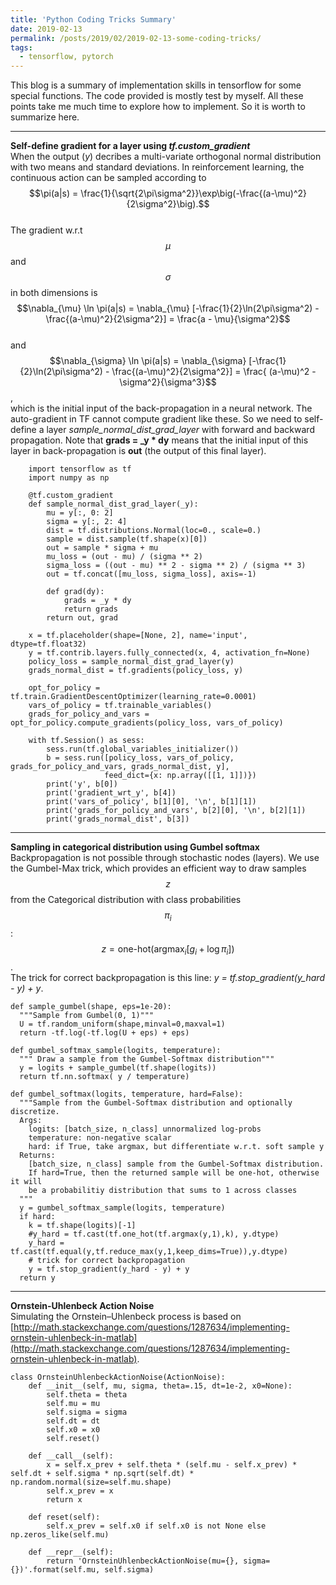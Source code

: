 ```yaml
---
title: 'Python Coding Tricks Summary'
date: 2019-02-13
permalink: /posts/2019/02/2019-02-13-some-coding-tricks/
tags:
  - tensorflow, pytorch
---
```

This blog is a summary of implementation skills in tensorflow for some special functions. The code provided is mostly test by myself. All these points take me much time to explore how to implement. So it is worth to summarize here.

---
**Self-define gradient for a layer using _tf.custom_gradient_**  
When the output (_y_) decribes a multi-variate orthogonal normal distribution with two means and standard deviations. In reinforcement learning, the continuous action can be sampled according to $$\pi(a|s) = \frac{1}{\sqrt{2\pi\sigma^2}}\exp\big(-\frac{(a-\mu)^2}{2\sigma^2}\big).$$  
The gradient w.r.t $$\mu$$ and $$\sigma$$ in both dimensions is  
$$\nabla_{\mu} \ln \pi(a|s) = \nabla_{\mu} [-\frac{1}{2}\ln(2\pi\sigma^2) - \frac{(a-\mu)^2}{2\sigma^2}] = \frac{a - \mu}{\sigma^2}$$  
and  
$$\nabla_{\sigma} \ln \pi(a|s) = \nabla_{\sigma} [-\frac{1}{2}\ln(2\pi\sigma^2) - \frac{(a-\mu)^2}{2\sigma^2}] = \frac{ (a-\mu)^2 - \sigma^2}{\sigma^3}$$,  
which is the initial input of the back-propagation in a neural network. The auto-gradient in TF cannot compute gradient like these. So we need to self-define a layer _sample_normal_dist_grad_layer_ with forward and backward propagation. Note that **grads = _y * dy** means that the initial input of this layer in back-propagation is **out** (the output of this final layer).

```
    import tensorflow as tf
    import numpy as np
    
    @tf.custom_gradient
    def sample_normal_dist_grad_layer(_y):
        mu = y[:, 0: 2]
        sigma = y[:, 2: 4]
        dist = tf.distributions.Normal(loc=0., scale=0.)
        sample = dist.sample(tf.shape(x)[0])
        out = sample * sigma + mu
        mu_loss = (out - mu) / (sigma ** 2)
        sigma_loss = ((out - mu) ** 2 - sigma ** 2) / (sigma ** 3)
        out = tf.concat([mu_loss, sigma_loss], axis=-1)
    
        def grad(dy):
            grads = _y * dy
            return grads
        return out, grad
    
    x = tf.placeholder(shape=[None, 2], name='input', dtype=tf.float32)
    y = tf.contrib.layers.fully_connected(x, 4, activation_fn=None)
    policy_loss = sample_normal_dist_grad_layer(y)
    grads_normal_dist = tf.gradients(policy_loss, y)
    
    opt_for_policy = tf.train.GradientDescentOptimizer(learning_rate=0.0001)
    vars_of_policy = tf.trainable_variables()
    grads_for_policy_and_vars = opt_for_policy.compute_gradients(policy_loss, vars_of_policy)
    
    with tf.Session() as sess:
        sess.run(tf.global_variables_initializer())
        b = sess.run([policy_loss, vars_of_policy, grads_for_policy_and_vars, grads_normal_dist, y], 
                     feed_dict={x: np.array([[1, 1]])})
        print('y', b[0])
        print('gradient_wrt_y', b[4])
        print('vars_of_policy', b[1][0], '\n', b[1][1])
        print('grads_for_policy_and_vars', b[2][0], '\n', b[2][1])
        print('grads_normal_dist', b[3])
```

---
**Sampling in categorical distribution using Gumbel softmax**  
Backpropagation is not possible through stochastic nodes (layers). We use the Gumbel-Max trick, which provides an efficient way to draw samples $$z$$ from the Categorical distribution with class probabilities $$\pi_i$$:  
$$z=\text{one-hot} (\text{argmax}_{i}[g_i+\log\pi_i])$$.  
The trick for correct backpropagation is this line: _y = tf.stop_gradient(y_hard - y) + y_.

```
def sample_gumbel(shape, eps=1e-20): 
  """Sample from Gumbel(0, 1)"""
  U = tf.random_uniform(shape,minval=0,maxval=1)
  return -tf.log(-tf.log(U + eps) + eps)

def gumbel_softmax_sample(logits, temperature): 
  """ Draw a sample from the Gumbel-Softmax distribution"""
  y = logits + sample_gumbel(tf.shape(logits))
  return tf.nn.softmax( y / temperature)

def gumbel_softmax(logits, temperature, hard=False):
  """Sample from the Gumbel-Softmax distribution and optionally discretize.
  Args:
    logits: [batch_size, n_class] unnormalized log-probs
    temperature: non-negative scalar
    hard: if True, take argmax, but differentiate w.r.t. soft sample y
  Returns:
    [batch_size, n_class] sample from the Gumbel-Softmax distribution.
    If hard=True, then the returned sample will be one-hot, otherwise it will
    be a probabilitiy distribution that sums to 1 across classes
  """
  y = gumbel_softmax_sample(logits, temperature)
  if hard:
    k = tf.shape(logits)[-1]
    #y_hard = tf.cast(tf.one_hot(tf.argmax(y,1),k), y.dtype)
    y_hard = tf.cast(tf.equal(y,tf.reduce_max(y,1,keep_dims=True)),y.dtype)
    # trick for correct backpropagation
    y = tf.stop_gradient(y_hard - y) + y
  return y
```

---
**Ornstein-Uhlenbeck Action Noise**  
Simulating the Ornstein–Uhlenbeck process is based on [http://math.stackexchange.com/questions/1287634/implementing-ornstein-uhlenbeck-in-matlab](http://math.stackexchange.com/questions/1287634/implementing-ornstein-uhlenbeck-in-matlab). 
```
class OrnsteinUhlenbeckActionNoise(ActionNoise):
    def __init__(self, mu, sigma, theta=.15, dt=1e-2, x0=None):
        self.theta = theta
        self.mu = mu
        self.sigma = sigma
        self.dt = dt
        self.x0 = x0
        self.reset()

    def __call__(self):
        x = self.x_prev + self.theta * (self.mu - self.x_prev) * self.dt + self.sigma * np.sqrt(self.dt) * np.random.normal(size=self.mu.shape)
        self.x_prev = x
        return x

    def reset(self):
        self.x_prev = self.x0 if self.x0 is not None else np.zeros_like(self.mu)

    def __repr__(self):
        return 'OrnsteinUhlenbeckActionNoise(mu={}, sigma={})'.format(self.mu, self.sigma)
```

